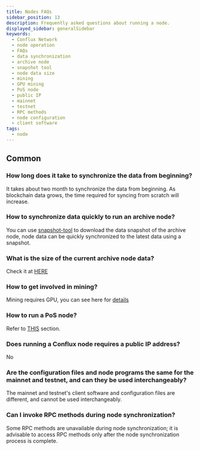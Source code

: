 ```yaml
---
title: Nodes FAQs
sidebar_position: 13
description: Frequently asked questions about running a node.
displayed_sidebar: generalSidebar
keywords:
  - Conflux Network
  - node operation
  - FAQs
  - data synchronization
  - archive node
  - snapshot tool
  - node data size
  - mining
  - GPU mining
  - PoS node
  - public IP
  - mainnet
  - testnet
  - RPC methods
  - node configuration
  - client software
tags:
  - node
---
```


## Common

### How long does it take to synchronize the data from beginning?

It takes about two month to synchronize the data from beginning. As blockchain data grows, the time required for syncing from scratch will increase.

### How to synchronize data quickly to run an archive node?

You can use [snapshot-tool](./snapshot-tool.md) to download the data snapshot of the archive node, node data can be quickly synchronized to the latest data using a snapshot.

### What is the size of the current archive node data?

Check it at [HERE](./snapshot-tool#whats-the-snapshot-data-size)

### How to get involved in mining?

Mining requires GPU, you can see here for [details](https://forum.conflux.fun/t/conflux-tethys-gpu-mining-instruction-v1-1-4/3775)

### How to run a PoS node?

Refer to [THIS](/docs/general/mine-stake/stake/) section.

### Does running a Conflux node requires a public IP address?

No

### Are the configuration files and node programs the same for the mainnet and testnet, and can they be used interchangeably?

The mainnet and testnet's client software and configuration files are different, and cannot be used interchangeably.

### Can I invoke RPC methods during node synchronization?

Some RPC methods are unavailable during node synchronization; it is advisable to access RPC methods only after the node synchronization process is complete.
